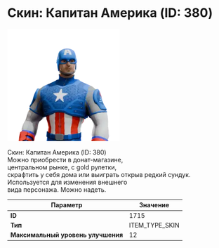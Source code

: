 # Скин: Капитан Америка (ID: 380)

![Item Image](../img/1715.webp?raw=true)

Скин: Капитан Америка (ID: 380)<br>Можно приобрести в донат-магазине,<br>центральном рынке, с gold рулетки,<br>скрафтить у себя дома или выиграть открыв редкий сундук.<br>Используется для изменения внешнего<br>вида персонажа. Можно надеть.


| Параметр | Значение |
|----------|----------|
| **ID** | 1715 |
| **Тип** | ITEM_TYPE_SKIN |
| **Максимальный уровень улучшения** | 12 |

